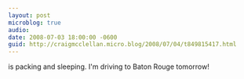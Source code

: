 ```yaml
---
layout: post
microblog: true
audio: 
date: 2008-07-03 18:00:00 -0600
guid: http://craigmcclellan.micro.blog/2008/07/04/t849815417.html
---
```

is packing and sleeping.  I'm driving to Baton Rouge tomorrow!

